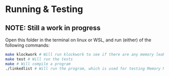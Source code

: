 # Running & Testing
## NOTE: Still a work in progress
Open this folder in the terminal on linux or WSL, and run (either) of the following commands:
```bash
make klockwork # Will run klockwork to see if there are any memory leaks
make test # Will run the tests
make # Will compile a program
./linkedlist # Will run the program, which is used for testing Memory Manager (and per extension linked list)
```
